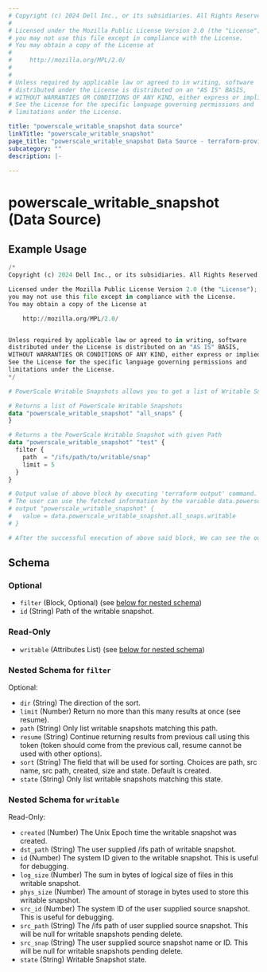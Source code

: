 ```yaml
---
# Copyright (c) 2024 Dell Inc., or its subsidiaries. All Rights Reserved.
#
# Licensed under the Mozilla Public License Version 2.0 (the "License");
# you may not use this file except in compliance with the License.
# You may obtain a copy of the License at
#
#     http://mozilla.org/MPL/2.0/
#
#
# Unless required by applicable law or agreed to in writing, software
# distributed under the License is distributed on an "AS IS" BASIS,
# WITHOUT WARRANTIES OR CONDITIONS OF ANY KIND, either express or implied.
# See the License for the specific language governing permissions and
# limitations under the License.

title: "powerscale_writable_snapshot data source"
linkTitle: "powerscale_writable_snapshot"
page_title: "powerscale_writable_snapshot Data Source - terraform-provider-powerscale"
subcategory: ""
description: |-
  
---
```


# powerscale_writable_snapshot (Data Source)



## Example Usage

```terraform
/*
Copyright (c) 2024 Dell Inc., or its subsidiaries. All Rights Reserved.

Licensed under the Mozilla Public License Version 2.0 (the "License");
you may not use this file except in compliance with the License.
You may obtain a copy of the License at

    http://mozilla.org/MPL/2.0/


Unless required by applicable law or agreed to in writing, software
distributed under the License is distributed on an "AS IS" BASIS,
WITHOUT WARRANTIES OR CONDITIONS OF ANY KIND, either express or implied.
See the License for the specific language governing permissions and
limitations under the License.
*/

# PowerScale Writable Snapshots allows you to get a list of Writable Snapshots or a Writable Snapshot by its Path which can be added in filters.

# Returns a list of PowerScale Writable Snapshots 
data "powerscale_writable_snapshot" "all_snaps" {
}

# Returns a the PowerScale Writable Snapshot with given Path
data "powerscale_writable_snapshot" "test" {
  filter {
    path  = "/ifs/path/to/writable/snap"
    limit = 5
  }
}

# Output value of above block by executing 'terraform output' command.
# The user can use the fetched information by the variable data.powerscale_writable_snapshot.all_snaps.writable
# output "powerscale_writable_snapshot" {
#   value = data.powerscale_writable_snapshot.all_snaps.writable
# }

# After the successful execution of above said block, We can see the output value by executing 'terraform output' command.
```

<!-- schema generated by tfplugindocs -->
## Schema

### Optional

- `filter` (Block, Optional) (see [below for nested schema](#nestedblock--filter))
- `id` (String) Path of the writable snapshot.

### Read-Only

- `writable` (Attributes List) (see [below for nested schema](#nestedatt--writable))

<a id="nestedblock--filter"></a>
### Nested Schema for `filter`

Optional:

- `dir` (String) The direction of the sort.
- `limit` (Number) Return no more than this many results at once (see resume).
- `path` (String) Only list writable snapshots matching this path.
- `resume` (String) Continue returning results from previous call using this token (token should come from the previous call, resume cannot be used with other options).
- `sort` (String) The field that will be used for sorting.  Choices are path, src name, src path, created, size and state. Default is created.
- `state` (String) Only list writable snapshots matching this state.


<a id="nestedatt--writable"></a>
### Nested Schema for `writable`

Read-Only:

- `created` (Number) The Unix Epoch time the writable snapshot was created.
- `dst_path` (String) The user supplied /ifs path of writable snapshot.
- `id` (Number) The system ID given to the writable snapshot. This is useful for debugging.
- `log_size` (Number) The sum in bytes of logical size of files in this writable snapshot.
- `phys_size` (Number) The amount of storage in bytes used to store this writable snapshot.
- `src_id` (Number) The system ID of the user supplied source snapshot. This is useful for debugging.
- `src_path` (String) The /ifs path of user supplied source snapshot. This will be null for writable snapshots pending delete.
- `src_snap` (String) The user supplied source snapshot name or ID. This will be null for writable snapshots pending delete.
- `state` (String) Writable Snapshot state.